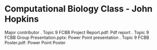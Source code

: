 # Computational Biology Class - John Hopkins
Major contributor
. Topic 9 FCBB Project Report.pdf: Pdf report
. Topic 9 FCBB Group Presentation.pptx: Power Point presentation
. Topic 9 FCBB Poster.pdf: Power Point Poster
